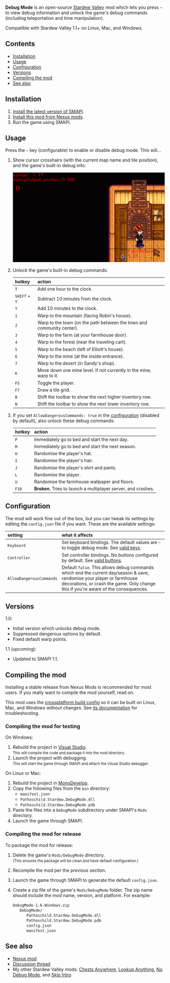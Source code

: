 **Debug Mode** is an open-source [Stardew Valley](http://stardewvalley.net/) mod which lets you
press `~` to view debug information and unlock the game's debug commands (including teleportation
and time manipulation).

Compatible with Stardew Valley 1.1+ on Linux, Mac, and Windows.

## Contents
* [Installation](#installation)
* [Usage](#usage)
* [Configuration](#configuration)
* [Versions](#versions)
* [Compiling the mod](#compiling-the-mod)
* [See also](#see-also)

## Installation
1. [Install the latest version of SMAPI](http://canimod.com/guides/using-mods#installing-smapi).
2. [Install this mod from Nexus mods](http://www.nexusmods.com/stardewvalley/mods/679/).
3. Run the game using SMAPI.

## Usage
Press the `~` key (configurable) to enable or disable debug mode. This will...

1. Show cursor crosshairs (with the current map name and tile position), and the game's built-in debug info:

   ![screenshot](screenshots/debug-mode.png)

2. Unlock the game's built-in debug commands:

   hotkey | action
   :----- | :-----
   `T`    | Add one hour to the clock.
   `SHIFT` + `Y` | Subtract 10 minutes from the clock.
   `Y`    | Add 10 minutes to the clock.
   `1`    | Warp to the mountain (facing Robin's house).
   `2`    | Warp to the town (on the path between the town and community center).
   `3`    | Warp to the farm (at your farmhouse door).
   `4`    | Warp to the forest (near the traveling cart).
   `5`    | Warp to the beach (left of Elliott's house).
   `6`    | Warp to the mine (at the inside entrance).
   `7`    | Warp to the desert (in Sandy's shop).
   `K`    | Move down one mine level. If not currently in the mine, warp to it.
   `F5`   | Toggle the player.
   `F7`   | Draw a tile grid.
   `B`    | Shift the toolbar to show the next higher inventory row.
   `N`    | Shift the toolbar to show the next lower inventory row.

3. If you set `AllowDangerousCommands: true` in the [configuration](#configuration) (disabled by
   default), also unlock these debug commands:

   hotkey | action
   :----- | :-----
   `P`    | Immediately go to bed and start the next day.
   `M`    | Immediately go to bed and start the next season.
   `H`    | Randomise the player's hat.
   `I`    | Randomise the player's hair.
   `J`    | Randomise the player's shirt and pants.
   `L`    | Randomise the player.
   `U`    | Randomise the farmhouse wallpaper and floors.
   `F10`  | **Broken.** Tries to launch a multiplayer server, and crashes.

## Configuration
The mod will work fine out of the box, but you can tweak its settings by editing the `config.json`
file if you want. These are the available settings:

setting           | what it affects
:---------------- | :------------------
`Keyboard`        | Set keyboard bindings. The default values are `~` to toggle debug mode. See [valid keys](https://msdn.microsoft.com/en-us/library/microsoft.xna.framework.input.keys.aspx).
`Controller`      | Set controller bindings. No buttons configured by default. See [valid buttons](https://msdn.microsoft.com/en-us/library/microsoft.xna.framework.input.buttons.aspx).
`AllowDangerousCommands` | Default `false`. This allows debug commands which end the current day/season & save, randomise your player or farmhouse decorations, or crash the game. Only change this if you're aware of the consequences.

## Versions
1.0:
* Initial version which unlocks debug mode.
* Suppressed dangerous options by default.
* Fixed default warp points.

1.1 (upcoming):
* Updated to SMAPI 1.1.

## Compiling the mod
Installing a stable release from Nexus Mods is recommended for most users. If you really want to
compile the mod yourself, read on.

This mod uses the [crossplatform build config](https://github.com/Pathoschild/Stardew.ModBuildConfig#readme)
so it can be built on Linux, Mac, and Windows without changes. See [its documentation](https://github.com/Pathoschild/Stardew.ModBuildConfig#readme)
for troubleshooting.

### Compiling the mod for testing
On Windows:

1. Rebuild the project in [Visual Studio](https://www.visualstudio.com/vs/community/).  
   <small>This will compile the code and package it into the mod directory.</small>
2. Launch the project with debugging.  
   <small>This will start the game through SMAPI and attach the Visual Studio debugger.</small>

On Linux or Mac:

1. Rebuild the project in [MonoDevelop](http://www.monodevelop.com/).
2. Copy the following files from the `bin` directory:
   * `manifest.json`
   * `Pathoschild.Stardew.DebugMode.dll`
   * `Pathoschild.Stardew.DebugMode.pdb`
3. Paste the files into a `DebugMode` subdirectory under SMAPI's `Mods` directory.
4. Launch the game through SMAPI.

### Compiling the mod for release
To package the mod for release:

1. Delete the game's `Mods/DebugMode` directory.  
   <small>(This ensures the package will be clean and have default configuration.)</small>
2. Recompile the mod per the previous section.
3. Launch the game through SMAPI to generate the default `config.json`.
2. Create a zip file of the game's `Mods/DebugMode` folder. The zip name should include the
   mod name, version, and platform. For example:

   ```
   DebugMode-1.6-Windows.zip
      DebugMode/
         Pathoschild.Stardew.DebugMode.dll
         Pathoschild.Stardew.DebugMode.pdb
         config.json
         manifest.json
   ```

## See also
* [Nexus mod](http://www.nexusmods.com/stardewvalley/mods/679)
* [Discussion thread](http://www.nexusmods.com/stardewvalley/mods/679)
* My other Stardew Valley mods: [Chests Anywhere](https://github.com/Pathoschild/ChestsAnywhere), [Lookup Anything](https://github.com/Pathoschild/LookupAnything), [No Debug Mode](https://github.com/Pathoschild/Stardew.NoDebugMode), and [Skip Intro](https://github.com/Pathoschild/StardewValley.SkipIntro)
